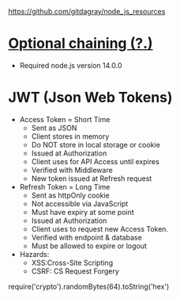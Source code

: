 https://github.com/gitdagray/node_js_resources

# [Optional chaining (?.)](https://developer.mozilla.org/en-US/docs/Web/JavaScript/Reference/Operators/Optional_chaining)
- Required node.js version 14.0.0

# JWT (Json Web Tokens)
- Access Token = Short Time
  - Sent as JSON
  - Client stores in memory
  - Do NOT store in local storage or cookie
  - Issued at Authorization
  - Client uses for API Access until expires
  - Verified with Middleware
  - New token issued at Refresh request
- Refresh Token = Long Time
  - Sent as httpOnly cookie
  - Not accessible via JavaScript
  - Must have expiry at some point
  - Issued at Authorization
  - Client uses to request new Access Token.
  - Verified with endpoint & database
  - Must be allowed to expire or logout
- Hazards:
  - XSS:Cross-Site Scripting
  - CSRF: CS Request Forgery


require('crypto').randomBytes(64).toString('hex')